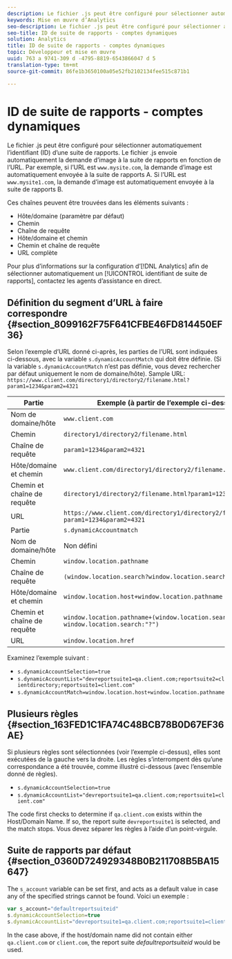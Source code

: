 ```yaml
---
description: Le fichier .js peut être configuré pour sélectionner automatiquement l’identifiant (ID) d’une suite de rapports.
keywords: Mise en œuvre d’Analytics
seo-description: Le fichier .js peut être configuré pour sélectionner automatiquement l’identifiant (ID) d’une suite de rapports.
seo-title: ID de suite de rapports - comptes dynamiques
solution: Analytics
title: ID de suite de rapports - comptes dynamiques
topic: Développeur et mise en œuvre
uuid: 763 a 9741-309 d -4795-8819-6543866047 d 5
translation-type: tm+mt
source-git-commit: 86fe1b3650100a05e52fb2102134fee515c871b1

---
```



# ID de suite de rapports - comptes dynamiques

Le fichier .js peut être configuré pour sélectionner automatiquement l’identifiant (ID) d’une suite de rapports. Le fichier .js envoie automatiquement la demande d’image à la suite de rapports en fonction de l’URL. Par exemple, si l’URL est `www.mysite.com`, la demande d’image est automatiquement envoyée à la suite de rapports A. Si l’URL est `www.mysite1.com`, la demande d’image est automatiquement envoyée à la suite de rapports B.

Ces chaînes peuvent être trouvées dans les éléments suivants :

* Hôte/domaine (paramètre par défaut)
* Chemin
* Chaîne de requête
* Hôte/domaine et chemin
* Chemin et chaîne de requête
* URL complète

Pour plus d’informations sur la configuration d’[!DNL Analytics] afin de sélectionner automatiquement un [!UICONTROL identifiant de suite de rapports], contactez les agents d’assistance en direct.

## Définition du segment d’URL à faire correspondre {#section_8099162F75F641CFBE46FD814450EF36}

Selon l’exemple d’URL donné ci-après, les parties de l’URL sont indiquées ci-dessous, avec la variable `s.dynamicAccountMatch` qui doit être définie. (Si la variable `s.dynamicAccountMatch` n’est pas définie, vous devez rechercher par défaut uniquement le nom de domaine/hôte).
Sample URL: `https://www.client.com/directory1/directory2/filename.html?param1=1234&param2=4321`

| Partie | Exemple (à partir de l’exemple ci-dessus) |
|---|---|
| Nom de domaine/hôte | `www.client.com` |
| Chemin | `directory1/directory2/filename.html` |
| Chaîne de requête | `param1=1234&param2=4321` |
| Hôte/domaine et chemin | `www.client.com/directory1/directory2/filename.html` |
| Chemin et chaîne de requête | `directory1/directory2/filename.html?param1=1234&param2=4321` |
| URL | `https://www.client.com/directory1/directory2/filename.html?param1=1234&param2=4321` |
| Partie | `s.dynamicAccountmatch` |
| Nom de domaine/hôte | Non défini |
| Chemin | `window.location.pathname` |
| Chaîne de requête | `(window.location.search?window.location.search:"?")` |
| Hôte/domaine et chemin | `window.location.host+window.location.pathname` |
| Chemin et chaîne de requête | `window.location.pathname+(window.location.search?window.location.search:"?")` |
| URL | `window.location.href` |

Examinez l’exemple suivant :

* `s.dynamicAccountSelection=true`
* `s.dynamicAccountList="devreportsuite1=qa.client.com;reportsuite2=clientdirectory;reportsuite1=client.com"`
* `s.dynamicAccountMatch=window.location.host+window.location.pathname`

## Plusieurs règles {#section_163FED1C1FA74C48BCB78B0D67EF36AE}

Si plusieurs règles sont sélectionnées (voir l’exemple ci-dessus), elles sont exécutées de la gauche vers la droite. Les règles s’interrompent dès qu’une correspondance a été trouvée, comme illustré ci-dessous (avec l’ensemble donné de règles).

* `s.dynamicAccountSelection=true`
* `s.dynamicAccountList="devreportsuite1=qa.client.com;reportsuite1=client.com"`

The code first checks to determine if `qa.client.com` exists within the Host/Domain Name. If so, the report suite `devreportsuite1` is selected, and the match stops. Vous devez séparer les règles à l’aide d’un point-virgule.

## Suite de rapports par défaut {#section_0360D724929348B0B211708B5BA15647}

The `s_account` variable can be set first, and acts as a default value in case any of the specified strings cannot be found. Voici un exemple :

```javascript
var s_account="defaultreportsuiteid" 
s.dynamicAccountSelection=true 
s.dynamicAccountList="devreportsuite1=qa.client.com;reportsuite1=client.com" 
```

In the case above, if the host/domain name did not contain either `qa.client.com` or `client.com`, the report suite *defaultreportsuiteid* would be used.
